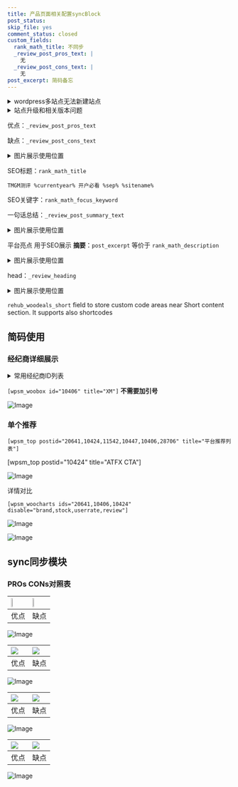 ```yaml
---
title: 产品页面相关配置syncBlock
post_status: 
skip_file: yes
comment_status: closed
custom_fields:
  rank_math_title: 不同步
  _review_post_pros_text: |
    无
  _review_post_cons_text: |
    无
post_excerpt: 简码备忘
---
```

<details><summary>wordpress多站点无法新建站点</summary>

<li>和报错需要清理cookies一样的原因</li>
<li>wp-config.php里面<code>define( 'SUBDOMAIN_INSTALL', false );//子域名安装</code></li>
<li>新建子站点是用<code>define( 'SUBDOMAIN_INSTALL', true);//子域名安装</code> 完成以后，改成<code>false</code></li>
</details>

<details><summary>站点升级和相关版本问题</summary>

<p>wordpress：5.9.9
woocommerce：7.5.1
出现问题的地方：主题选项里面>><strong>Product layout >>compact style</strong></p>
<p>如何出现没有用过的字段 导致无法保存。先导出配置 然后进行修改，后面再次恢复即可。</p>
<p>出现部分字段无法显示时，需要返回默认布局后，对产品进行保存就好了。</p>
<p></p>
</details>

优点：`_review_post_pros_text`

缺点：`_review_post_cons_text`

<details><summary>图片展示使用位置</summary>

<img src="https://prod-files-secure.s3.us-west-2.amazonaws.com/39ed1227-6d7d-4570-be36-9ccd4a2c4241/f51d3d83-55d4-4bdf-9604-f37ec77ab556/Untitled.png?X-Amz-Algorithm=AWS4-HMAC-SHA256&X-Amz-Content-Sha256=UNSIGNED-PAYLOAD&X-Amz-Credential=ASIAZI2LB4662BLQXACG%2F20251027%2Fus-west-2%2Fs3%2Faws4_request&X-Amz-Date=20251027T105516Z&X-Amz-Expires=3600&X-Amz-Security-Token=IQoJb3JpZ2luX2VjEOv%2F%2F%2F%2F%2F%2F%2F%2F%2F%2FwEaCXVzLXdlc3QtMiJGMEQCIAsU9xhL5ms956IkFGmPY75TnkPN1WHYk4M40tRWkKJMAiBEbdYh%2BwLwLxN5jix%2BDLOcd1SizZjqmj8kCBsABBdfVyqIBAik%2F%2F%2F%2F%2F%2F%2F%2F%2F%2F8BEAAaDDYzNzQyMzE4MzgwNSIMYaB6X3vGSWCOFTc7KtwDraaO3QBV1FIu42QN4rkug2XxKtcBVCRfkU8TICLpBGrL4ujzgt3fV%2FhGCzsAt633kzGseeVRBMZ5l98RhcXm0A6VJM7ymnhYzeWgksIpuHzBq5667Xgx2Mfc%2B1bQSgAvxzjodWX4JXdDgKmuBctN%2B%2Fm%2F%2FG4AKA6a99GYcBPYskOYz4%2Bg67w3iF7ThwrTKZ7MIaV%2ByepYqNXCQO6n32Pcho1yYx7FPTdZ6%2B0BdI1162L%2Fu7XVq7G9BzvgVAd9RkXJOztvsLsOOY1MRJiW%2BJz8Efxj%2FZmNjKBmSlNRV0GJawkNVj1KG3liGwC3UdVldpo7kaaYpJFlgGRlhTfGA1bXJdTht0qlzDw9uK1BFs6dsyOOL8WKawl4e70BoYRbAzc91HLLzpW4DbZ4xwDhJOCWP1xmfki7%2B79qIb3bIiYvYQaLrHFe9tN7nU21hs7ApDMPnA3DItOaZ2hlLsxOImubIpvSJHSd1UoYhihXoJyjaoTC0OFyuJ%2BFcQdo47WV%2BYLsPxS1Kwarm2jCRM8zEgrdGCQBumZEdfXDmSJSHQEFdVnP7krV3BB341tTPUYwztx7MAb65gTpIZQwCqDn8LGoKVitNAgJf2nLewxtiG%2BxxnuGEOXOvhjtBh4BxgQwv5P9xwY6pgFOCnPdnTm3RdF0bbXuE4Q4Yvpa6%2FxfiJT47hS0GH0L38scgvWWJyHeGK8O72V7e7cLtuOhxlPBoX6um16oH5v9HLkJQHm4S4%2BwDEo%2B2DvoozRUMiINbKdDq9SDv4ocfngtl5gHZ5PGzARvxpduODmm5wVDOyn17pD5jobno2zyBfsf7Gb1lopOdrY4M042TBe33%2BZ8fPTl2kvLJ0VtSdDAPql1lcKC&X-Amz-Signature=021298615add797c2f5d8e528dc4ef7524a592bb8eee4acd2098df589b90b744&X-Amz-SignedHeaders=host&x-amz-checksum-mode=ENABLED&x-id=GetObject" alt="Image">
</details>

SEO标题：`rank_math_title`

`TMGM测评 %currentyear% 开户必看 %sep% %sitename%`

SEO关键字：`rank_math_focus_keyword`

一句话总结：`_review_post_summary_text`

<details><summary>图片展示使用位置</summary>

<img src="https://prod-files-secure.s3.us-west-2.amazonaws.com/39ed1227-6d7d-4570-be36-9ccd4a2c4241/4b96a922-296c-4f4e-8630-d1c870cbce01/Untitled.png?X-Amz-Algorithm=AWS4-HMAC-SHA256&X-Amz-Content-Sha256=UNSIGNED-PAYLOAD&X-Amz-Credential=ASIAZI2LB466TRCVZ4TP%2F20251027%2Fus-west-2%2Fs3%2Faws4_request&X-Amz-Date=20251027T105517Z&X-Amz-Expires=3600&X-Amz-Security-Token=IQoJb3JpZ2luX2VjEOv%2F%2F%2F%2F%2F%2F%2F%2F%2F%2FwEaCXVzLXdlc3QtMiJHMEUCIC1C0vw1l5sbQVh8Zk3bS1ByKY8u%2BG7WfHwc%2FQjocAXGAiEAilGgvnJ3qfnIBFiS1k9a1Ezu9W7NfTaeiQpZUvzlwmgqiAQIpP%2F%2F%2F%2F%2F%2F%2F%2F%2F%2FARAAGgw2Mzc0MjMxODM4MDUiDD5oCM8XRBIvBm0mcyrcA%2BaTpimFYF8XcS7u%2FIBMa5KsdB2pnXaGVMvrFsoCXurohc1a35sCoeMd%2FI0rPo4ag%2FuaeyqGVlDTRnmkf2RmHwsWzJeoA0ZGS6kJ%2BVMNEYrhe9eJ3m4Q4FTPYSg1jOEQVMrN6NyFLc%2FFw9Ia2AMjUEeaRegUMd2Eu3VXF6chx8ZyssWroZL%2BrweD%2Bpt6YdtG7ZFELFEv%2B%2F5iA4Xgh5K5nw2%2B7qJ0xsDBNV7x3MyJNUpYa2iA87Ov2eVyV9zPiO2Nawm97r35l1MrEa9l12E5Jzpq9gyr7J049V501lqsHI%2F%2BPcAmlctF7O0REIhTn1gJQFKJCfrbjKAFEEgQuK5Uuxk03UCX%2BneWJdzBy2eL1xNZqtipvtEWR%2BZ9pfxwsiUuHim1mmMmzMHgif6kv8SYp8PzQqt5PVTyVcMbpOikIuqC2ujJWwOmFsfCqkWfCip89dtcgKgXk8WGPOZ9m24abighv%2F6J%2BlXBkQVP0g11TQE90y4CUXXnEnNOE7gtLhi9PJclEKuAj9oMoDhnGPYF1f04LUBlsCMTlahKMS9luigZ1n2cArcX8Mt%2Fje5DnUqTsCEt1L%2BGa8jBuo4%2FI5XtFBAi49fjRX%2BBCLXsGQq4648ULgjMNPCeCVzofkz2MNST%2FccGOqUByVXtyeFaIcqlNRf7Ey95394MqVAmMouvf24Vw8TXK9WTly%2F%2Byka3HGvnf1805GroFQ%2BAZtsDPzxDYN0tw1jkvA2ZdGEpTu3bigkIzYza5bA1MCoiE9RyuGPRoAQ%2BAI%2FVUL0kFERqHCCwls91wlqhEd9%2BVvuh%2B2SyuVdum5Ilf4tx9idDiDxE0XPqJ5rFHds3tWu6wi86tBwLOrVMGv9WCq0lk6bo&X-Amz-Signature=847cb3f08dc9e7f9be9db554fca284a7b9926c0bded1cd57ce9a99f8a54f59cd&X-Amz-SignedHeaders=host&x-amz-checksum-mode=ENABLED&x-id=GetObject" alt="Image">
</details>

平台亮点 用于SEO展示 **摘要**：`post_excerpt`  等价于 `rank_math_description`

<details><summary>图片展示使用位置</summary>

<img src="https://prod-files-secure.s3.us-west-2.amazonaws.com/39ed1227-6d7d-4570-be36-9ccd4a2c4241/1ee11f63-b60a-4dfe-a7a7-d58ff23b5d88/Untitled.png?X-Amz-Algorithm=AWS4-HMAC-SHA256&X-Amz-Content-Sha256=UNSIGNED-PAYLOAD&X-Amz-Credential=ASIAZI2LB466TXNKD3BD%2F20251027%2Fus-west-2%2Fs3%2Faws4_request&X-Amz-Date=20251027T105517Z&X-Amz-Expires=3600&X-Amz-Security-Token=IQoJb3JpZ2luX2VjEOv%2F%2F%2F%2F%2F%2F%2F%2F%2F%2FwEaCXVzLXdlc3QtMiJHMEUCIEHjzWQlgph5Oa2btk%2BdpJ1jYMBjMkSkLzOJIFJXCVSsAiEA%2BS2w4ZD5%2FAUE4X%2BgOBfkJJc2KdwYNDT%2BIqdeln5i6RcqiAQIpP%2F%2F%2F%2F%2F%2F%2F%2F%2F%2FARAAGgw2Mzc0MjMxODM4MDUiDNgkaCGgSMuQu%2BgEryrcA05BCM17VuKXA%2BUuE4PY%2FXeFiYAPwYLbs263Paxc5yeUmj%2FZEqq3MfidEDyhOLdi%2F%2F09CU81nNDtm4HVBI6TtaE6pPFLIOl64lMZOsoLxp4qfBECt%2FBt7xQha%2FsEd291IZb5F9%2B26IhyoW9Bm0lALFKWuAhb4tROuk1xBgKcjE8mprvFRsLGS1pW3ISAvH2TnUFsxybMyVm%2BxXyXWvsAnf8RW4t1oYWgHE4sTOvx45X1bErtfVNPSONVBJwSTtTwEz312TCnmhvEKp3YImPS4ET2RX933UQEteSU9Uq1bpdxBz1Ql5XIvjBcxjp%2BmPjq0xezsS2L7MHjc%2BuPmYzYhYGUsl%2F4tDwaLNKVfo0HHnIyK21nZ0HWonHnAzDlxYnzz%2FPXpNAthP1V5rYvD%2BRs1OKUvRxdYcR%2BTSHwPL6mtXjXflac3tnWNQUuoyINU3bUmdDz9rJGIgKwuvfG9EWEpQSYNIV1%2FfvuWjAQZrXGPCYy0x8TnCphJAqSYklS7CZ0dVUjfpcIULgfC2rp6KPFGh1aFjs82vDnBOEkQQ7SL81o8eeqixtkWk1LHT4MJyFXGWfofBxu%2FYUs2gkhFXUhzeQtefdAwbCHrtFhjw5R6FSxCa3mX%2BppTNJTvn7UMKmT%2FccGOqUB%2BD%2FRZoMmHKes0EPMCxHRL4FVH1KCwNLVaGvqfXRfcm2MmSlfKAYkoGmgSXZAZD2zsQ33zqoGWO2TM%2FJ6SLttUmNeZY%2B4hd9fHEN7nlCWkIMGchFu7lGCEObG5m4jKY4frZooPRrsdoYKHvIsgPc8aHkCXV8l%2F%2FIDuZTFx0Z%2FlskE5YRLbg4K9C0vV5jtvBmNq4LbIEmOBIcbsVwSz6AIBPkR5KZE&X-Amz-Signature=8e720d77ec460ee607d808c066e07baafd4d416b25977ea7c8a147e79537c21d&X-Amz-SignedHeaders=host&x-amz-checksum-mode=ENABLED&x-id=GetObject" alt="Image">
<img src="https://prod-files-secure.s3.us-west-2.amazonaws.com/39ed1227-6d7d-4570-be36-9ccd4a2c4241/ad4118b5-78d8-4fbe-801e-3b29b5d99c01/Untitled.png?X-Amz-Algorithm=AWS4-HMAC-SHA256&X-Amz-Content-Sha256=UNSIGNED-PAYLOAD&X-Amz-Credential=ASIAZI2LB466TXNKD3BD%2F20251027%2Fus-west-2%2Fs3%2Faws4_request&X-Amz-Date=20251027T105517Z&X-Amz-Expires=3600&X-Amz-Security-Token=IQoJb3JpZ2luX2VjEOv%2F%2F%2F%2F%2F%2F%2F%2F%2F%2FwEaCXVzLXdlc3QtMiJHMEUCIEHjzWQlgph5Oa2btk%2BdpJ1jYMBjMkSkLzOJIFJXCVSsAiEA%2BS2w4ZD5%2FAUE4X%2BgOBfkJJc2KdwYNDT%2BIqdeln5i6RcqiAQIpP%2F%2F%2F%2F%2F%2F%2F%2F%2F%2FARAAGgw2Mzc0MjMxODM4MDUiDNgkaCGgSMuQu%2BgEryrcA05BCM17VuKXA%2BUuE4PY%2FXeFiYAPwYLbs263Paxc5yeUmj%2FZEqq3MfidEDyhOLdi%2F%2F09CU81nNDtm4HVBI6TtaE6pPFLIOl64lMZOsoLxp4qfBECt%2FBt7xQha%2FsEd291IZb5F9%2B26IhyoW9Bm0lALFKWuAhb4tROuk1xBgKcjE8mprvFRsLGS1pW3ISAvH2TnUFsxybMyVm%2BxXyXWvsAnf8RW4t1oYWgHE4sTOvx45X1bErtfVNPSONVBJwSTtTwEz312TCnmhvEKp3YImPS4ET2RX933UQEteSU9Uq1bpdxBz1Ql5XIvjBcxjp%2BmPjq0xezsS2L7MHjc%2BuPmYzYhYGUsl%2F4tDwaLNKVfo0HHnIyK21nZ0HWonHnAzDlxYnzz%2FPXpNAthP1V5rYvD%2BRs1OKUvRxdYcR%2BTSHwPL6mtXjXflac3tnWNQUuoyINU3bUmdDz9rJGIgKwuvfG9EWEpQSYNIV1%2FfvuWjAQZrXGPCYy0x8TnCphJAqSYklS7CZ0dVUjfpcIULgfC2rp6KPFGh1aFjs82vDnBOEkQQ7SL81o8eeqixtkWk1LHT4MJyFXGWfofBxu%2FYUs2gkhFXUhzeQtefdAwbCHrtFhjw5R6FSxCa3mX%2BppTNJTvn7UMKmT%2FccGOqUB%2BD%2FRZoMmHKes0EPMCxHRL4FVH1KCwNLVaGvqfXRfcm2MmSlfKAYkoGmgSXZAZD2zsQ33zqoGWO2TM%2FJ6SLttUmNeZY%2B4hd9fHEN7nlCWkIMGchFu7lGCEObG5m4jKY4frZooPRrsdoYKHvIsgPc8aHkCXV8l%2F%2FIDuZTFx0Z%2FlskE5YRLbg4K9C0vV5jtvBmNq4LbIEmOBIcbsVwSz6AIBPkR5KZE&X-Amz-Signature=6a294f57d6b5258c2fc8ca612cc0c6bd27478605e12b92ca36543794c171dabb&X-Amz-SignedHeaders=host&x-amz-checksum-mode=ENABLED&x-id=GetObject" alt="Image">
<img src="https://prod-files-secure.s3.us-west-2.amazonaws.com/39ed1227-6d7d-4570-be36-9ccd4a2c4241/a38cf7c9-a79c-4b64-9e94-13589fe0758b/Untitled.png?X-Amz-Algorithm=AWS4-HMAC-SHA256&X-Amz-Content-Sha256=UNSIGNED-PAYLOAD&X-Amz-Credential=ASIAZI2LB466TXNKD3BD%2F20251027%2Fus-west-2%2Fs3%2Faws4_request&X-Amz-Date=20251027T105517Z&X-Amz-Expires=3600&X-Amz-Security-Token=IQoJb3JpZ2luX2VjEOv%2F%2F%2F%2F%2F%2F%2F%2F%2F%2FwEaCXVzLXdlc3QtMiJHMEUCIEHjzWQlgph5Oa2btk%2BdpJ1jYMBjMkSkLzOJIFJXCVSsAiEA%2BS2w4ZD5%2FAUE4X%2BgOBfkJJc2KdwYNDT%2BIqdeln5i6RcqiAQIpP%2F%2F%2F%2F%2F%2F%2F%2F%2F%2FARAAGgw2Mzc0MjMxODM4MDUiDNgkaCGgSMuQu%2BgEryrcA05BCM17VuKXA%2BUuE4PY%2FXeFiYAPwYLbs263Paxc5yeUmj%2FZEqq3MfidEDyhOLdi%2F%2F09CU81nNDtm4HVBI6TtaE6pPFLIOl64lMZOsoLxp4qfBECt%2FBt7xQha%2FsEd291IZb5F9%2B26IhyoW9Bm0lALFKWuAhb4tROuk1xBgKcjE8mprvFRsLGS1pW3ISAvH2TnUFsxybMyVm%2BxXyXWvsAnf8RW4t1oYWgHE4sTOvx45X1bErtfVNPSONVBJwSTtTwEz312TCnmhvEKp3YImPS4ET2RX933UQEteSU9Uq1bpdxBz1Ql5XIvjBcxjp%2BmPjq0xezsS2L7MHjc%2BuPmYzYhYGUsl%2F4tDwaLNKVfo0HHnIyK21nZ0HWonHnAzDlxYnzz%2FPXpNAthP1V5rYvD%2BRs1OKUvRxdYcR%2BTSHwPL6mtXjXflac3tnWNQUuoyINU3bUmdDz9rJGIgKwuvfG9EWEpQSYNIV1%2FfvuWjAQZrXGPCYy0x8TnCphJAqSYklS7CZ0dVUjfpcIULgfC2rp6KPFGh1aFjs82vDnBOEkQQ7SL81o8eeqixtkWk1LHT4MJyFXGWfofBxu%2FYUs2gkhFXUhzeQtefdAwbCHrtFhjw5R6FSxCa3mX%2BppTNJTvn7UMKmT%2FccGOqUB%2BD%2FRZoMmHKes0EPMCxHRL4FVH1KCwNLVaGvqfXRfcm2MmSlfKAYkoGmgSXZAZD2zsQ33zqoGWO2TM%2FJ6SLttUmNeZY%2B4hd9fHEN7nlCWkIMGchFu7lGCEObG5m4jKY4frZooPRrsdoYKHvIsgPc8aHkCXV8l%2F%2FIDuZTFx0Z%2FlskE5YRLbg4K9C0vV5jtvBmNq4LbIEmOBIcbsVwSz6AIBPkR5KZE&X-Amz-Signature=172895bf7a934495dc6dbc789a681e0ec13b498ed10befef26932db2bc925614&X-Amz-SignedHeaders=host&x-amz-checksum-mode=ENABLED&x-id=GetObject" alt="Image">
<img src="https://prod-files-secure.s3.us-west-2.amazonaws.com/39ed1227-6d7d-4570-be36-9ccd4a2c4241/7da6fc1e-d2ac-42ae-8c75-cb5749aa18f6/Untitled.png?X-Amz-Algorithm=AWS4-HMAC-SHA256&X-Amz-Content-Sha256=UNSIGNED-PAYLOAD&X-Amz-Credential=ASIAZI2LB466TXNKD3BD%2F20251027%2Fus-west-2%2Fs3%2Faws4_request&X-Amz-Date=20251027T105517Z&X-Amz-Expires=3600&X-Amz-Security-Token=IQoJb3JpZ2luX2VjEOv%2F%2F%2F%2F%2F%2F%2F%2F%2F%2FwEaCXVzLXdlc3QtMiJHMEUCIEHjzWQlgph5Oa2btk%2BdpJ1jYMBjMkSkLzOJIFJXCVSsAiEA%2BS2w4ZD5%2FAUE4X%2BgOBfkJJc2KdwYNDT%2BIqdeln5i6RcqiAQIpP%2F%2F%2F%2F%2F%2F%2F%2F%2F%2FARAAGgw2Mzc0MjMxODM4MDUiDNgkaCGgSMuQu%2BgEryrcA05BCM17VuKXA%2BUuE4PY%2FXeFiYAPwYLbs263Paxc5yeUmj%2FZEqq3MfidEDyhOLdi%2F%2F09CU81nNDtm4HVBI6TtaE6pPFLIOl64lMZOsoLxp4qfBECt%2FBt7xQha%2FsEd291IZb5F9%2B26IhyoW9Bm0lALFKWuAhb4tROuk1xBgKcjE8mprvFRsLGS1pW3ISAvH2TnUFsxybMyVm%2BxXyXWvsAnf8RW4t1oYWgHE4sTOvx45X1bErtfVNPSONVBJwSTtTwEz312TCnmhvEKp3YImPS4ET2RX933UQEteSU9Uq1bpdxBz1Ql5XIvjBcxjp%2BmPjq0xezsS2L7MHjc%2BuPmYzYhYGUsl%2F4tDwaLNKVfo0HHnIyK21nZ0HWonHnAzDlxYnzz%2FPXpNAthP1V5rYvD%2BRs1OKUvRxdYcR%2BTSHwPL6mtXjXflac3tnWNQUuoyINU3bUmdDz9rJGIgKwuvfG9EWEpQSYNIV1%2FfvuWjAQZrXGPCYy0x8TnCphJAqSYklS7CZ0dVUjfpcIULgfC2rp6KPFGh1aFjs82vDnBOEkQQ7SL81o8eeqixtkWk1LHT4MJyFXGWfofBxu%2FYUs2gkhFXUhzeQtefdAwbCHrtFhjw5R6FSxCa3mX%2BppTNJTvn7UMKmT%2FccGOqUB%2BD%2FRZoMmHKes0EPMCxHRL4FVH1KCwNLVaGvqfXRfcm2MmSlfKAYkoGmgSXZAZD2zsQ33zqoGWO2TM%2FJ6SLttUmNeZY%2B4hd9fHEN7nlCWkIMGchFu7lGCEObG5m4jKY4frZooPRrsdoYKHvIsgPc8aHkCXV8l%2F%2FIDuZTFx0Z%2FlskE5YRLbg4K9C0vV5jtvBmNq4LbIEmOBIcbsVwSz6AIBPkR5KZE&X-Amz-Signature=1e67bcafb83696921d36ffae031506b892270b3166f33b612dff364883107ef2&X-Amz-SignedHeaders=host&x-amz-checksum-mode=ENABLED&x-id=GetObject" alt="Image">
<img src="https://prod-files-secure.s3.us-west-2.amazonaws.com/39ed1227-6d7d-4570-be36-9ccd4a2c4241/7e97f40a-eaee-47f5-b2f9-475f96808fa7/Untitled.png?X-Amz-Algorithm=AWS4-HMAC-SHA256&X-Amz-Content-Sha256=UNSIGNED-PAYLOAD&X-Amz-Credential=ASIAZI2LB466TXNKD3BD%2F20251027%2Fus-west-2%2Fs3%2Faws4_request&X-Amz-Date=20251027T105517Z&X-Amz-Expires=3600&X-Amz-Security-Token=IQoJb3JpZ2luX2VjEOv%2F%2F%2F%2F%2F%2F%2F%2F%2F%2FwEaCXVzLXdlc3QtMiJHMEUCIEHjzWQlgph5Oa2btk%2BdpJ1jYMBjMkSkLzOJIFJXCVSsAiEA%2BS2w4ZD5%2FAUE4X%2BgOBfkJJc2KdwYNDT%2BIqdeln5i6RcqiAQIpP%2F%2F%2F%2F%2F%2F%2F%2F%2F%2FARAAGgw2Mzc0MjMxODM4MDUiDNgkaCGgSMuQu%2BgEryrcA05BCM17VuKXA%2BUuE4PY%2FXeFiYAPwYLbs263Paxc5yeUmj%2FZEqq3MfidEDyhOLdi%2F%2F09CU81nNDtm4HVBI6TtaE6pPFLIOl64lMZOsoLxp4qfBECt%2FBt7xQha%2FsEd291IZb5F9%2B26IhyoW9Bm0lALFKWuAhb4tROuk1xBgKcjE8mprvFRsLGS1pW3ISAvH2TnUFsxybMyVm%2BxXyXWvsAnf8RW4t1oYWgHE4sTOvx45X1bErtfVNPSONVBJwSTtTwEz312TCnmhvEKp3YImPS4ET2RX933UQEteSU9Uq1bpdxBz1Ql5XIvjBcxjp%2BmPjq0xezsS2L7MHjc%2BuPmYzYhYGUsl%2F4tDwaLNKVfo0HHnIyK21nZ0HWonHnAzDlxYnzz%2FPXpNAthP1V5rYvD%2BRs1OKUvRxdYcR%2BTSHwPL6mtXjXflac3tnWNQUuoyINU3bUmdDz9rJGIgKwuvfG9EWEpQSYNIV1%2FfvuWjAQZrXGPCYy0x8TnCphJAqSYklS7CZ0dVUjfpcIULgfC2rp6KPFGh1aFjs82vDnBOEkQQ7SL81o8eeqixtkWk1LHT4MJyFXGWfofBxu%2FYUs2gkhFXUhzeQtefdAwbCHrtFhjw5R6FSxCa3mX%2BppTNJTvn7UMKmT%2FccGOqUB%2BD%2FRZoMmHKes0EPMCxHRL4FVH1KCwNLVaGvqfXRfcm2MmSlfKAYkoGmgSXZAZD2zsQ33zqoGWO2TM%2FJ6SLttUmNeZY%2B4hd9fHEN7nlCWkIMGchFu7lGCEObG5m4jKY4frZooPRrsdoYKHvIsgPc8aHkCXV8l%2F%2FIDuZTFx0Z%2FlskE5YRLbg4K9C0vV5jtvBmNq4LbIEmOBIcbsVwSz6AIBPkR5KZE&X-Amz-Signature=e590afd356077dd828991bffc0f6840866d1ae90a523cf81333ab091b1700fee&X-Amz-SignedHeaders=host&x-amz-checksum-mode=ENABLED&x-id=GetObject" alt="Image">
</details>

head：`_review_heading`

<details><summary>图片展示使用位置</summary>

<img src="https://prod-files-secure.s3.us-west-2.amazonaws.com/39ed1227-6d7d-4570-be36-9ccd4a2c4241/3a4650ad-9887-415c-889a-edd51fa54f27/Untitled.png?X-Amz-Algorithm=AWS4-HMAC-SHA256&X-Amz-Content-Sha256=UNSIGNED-PAYLOAD&X-Amz-Credential=ASIAZI2LB466RKLTD5QA%2F20251027%2Fus-west-2%2Fs3%2Faws4_request&X-Amz-Date=20251027T105517Z&X-Amz-Expires=3600&X-Amz-Security-Token=IQoJb3JpZ2luX2VjEOv%2F%2F%2F%2F%2F%2F%2F%2F%2F%2FwEaCXVzLXdlc3QtMiJHMEUCIQDeb3fSe%2BgH6CkkyZca7p19zJ8J1eD70oBSo9fRdRbmhgIgE6ixXcCouWtri%2F2HCX0CC%2Fvn%2B41Qrp29gH8b%2BSQKdFcqiAQIpP%2F%2F%2F%2F%2F%2F%2F%2F%2F%2FARAAGgw2Mzc0MjMxODM4MDUiDGMwdmXR1LtE21wt%2FircA%2FAKN6%2BN6866bpaga4O%2FGVj881G1Yv3D7O64%2BvuVnEsGDZnmgcWReloDLl%2FhEjpBkWhfR7MjmrPi1x1du0fM4nw7kEtVjjYZiIeaOUsJgjefhhZnnKSoMNnXkChzOehI%2F%2BkwB0WLBXm92%2FQAA%2F%2BunNwfbJOc0hdHExN8btQ%2FyQ1nKHMU38OBwxJSpaIGqMcvuF4QflSNQfJ8FA91MwSrb%2BPDp3t0AsXRZRVjP4Z3MqM0LJwpZZ0uTQn%2F0oyKu6XHgokex6EDZxRF%2Bj3e1Fax0fHmGXDYqRNtX35KBIZ%2FgNsYqw4ABfrahtKRZXygVxiMHtV3oGhw1hFAOOzJxOafPN618a%2FNBu4VHxrwV4Jmq07RNaOvLu6nn4fhw0tIbCejm2ApBFYDlsi72kOYGFXxjosVmuHeJfSloZkXEwyD4NYeqwbfAYI%2FU%2B%2FvgE6BCkaPkI3IApNwqWluEZoJ78dZRvSOzbk3ILk7yM5v1xUDBWKFmP91vr1t%2FozZ0N%2FbKy03VHxgcM%2FjKvUanbnqYKQ2rte%2Fg%2BzdWUppeXnvfvUWlS5NR7ygkHh9t5I0UniT%2FZfSQ384dqu%2BKXuS932n1kc89xvVM8MqfFDgPvNxeHzdxNMRj0bRPbGP2r5w6Gs%2FMOOS%2FccGOqUBtvulaLwPgxDXmbNIoNyZwaoGwY4mmiikH5hascDpA7kCm51cQxPZuuwrx5YFlZGDuVk%2BUkjdF95C%2FxIZrnYxB25oaUBSPmUNqfKO95nPFHIJqj8d3zI675H5BNGoTpjQml%2FnN6sNd77gFSMdrlVfhwiTxCdoFoZZAyl2msdaT77aLSbpJns74SbqQE7jfxkRp0%2B06QirUo0b6t9QIF0H%2FryEgW0J&X-Amz-Signature=10757151abd136c4265a7e158d48a82272f5846966393d5eac5a94e10a5706f3&X-Amz-SignedHeaders=host&x-amz-checksum-mode=ENABLED&x-id=GetObject" alt="Image">
</details>

`rehub_woodeals_short`	field to store custom code areas near Short content section. It supports also shortcodes



## 简码使用

### 经纪商详细展示

<details><summary>常用经纪商ID列表</summary>

<pre><code class="php">嘉盛 ===> 20641  [wpsm_woobox id="20641" title="嘉盛"]
易信easymarkets ===> 11542  [wpsm_woobox id="11542" title="易信easymarkets"]
ATFX外汇 ===> 10424  [wpsm_woobox id="10424" title="ATFX"]
XM ===> 10406  [wpsm_woobox id="10406" title="XM"]
TMGM ===> 29622  [wpsm_woobox id="29622" title="TMGM"]
HYCM ===> 10447  [wpsm_woobox id="10447" title="HYCM"]
fpmarkets澳福外汇 ===> 20639  [wpsm_woobox id="20639" title="fpmarkets澳福外汇"]</code></pre>
</details>

`[wpsm_woobox id="10406" title="XM"]` **不需要加引号**

![Image](https://prod-files-secure.s3.us-west-2.amazonaws.com/39ed1227-6d7d-4570-be36-9ccd4a2c4241/4f898f9d-0fa7-4e43-acd3-ac6bc7be575a/Untitled.png?X-Amz-Algorithm=AWS4-HMAC-SHA256&X-Amz-Content-Sha256=UNSIGNED-PAYLOAD&X-Amz-Credential=ASIAZI2LB466WQRKUVYG%2F20251027%2Fus-west-2%2Fs3%2Faws4_request&X-Amz-Date=20251027T105514Z&X-Amz-Expires=3600&X-Amz-Security-Token=IQoJb3JpZ2luX2VjEOv%2F%2F%2F%2F%2F%2F%2F%2F%2F%2FwEaCXVzLXdlc3QtMiJHMEUCIQD9grAxc3WHX1l0%2FxMC0SGa%2FtwrOd%2FOYKiFRsvqm93%2B3AIgRUs2UR5zym1JHXjaWrS0N543bAcl6jndlR5E1zMTqZkqiAQIpP%2F%2F%2F%2F%2F%2F%2F%2F%2F%2FARAAGgw2Mzc0MjMxODM4MDUiDIEu4yQygLfazUj%2BlyrcA5i6KnlxBsLJs1UHxSs24psWPVbWBDGyDFjZSNNsDQRz5H9Uh19LOc2%2BESWp%2FB%2BXm7fbHFzW6Td0YC7ooT4FMdWeXUX7cgKWFuX8oA%2BUEPs9zYyL5Bcpse%2BoTx0PpBAOG9ArL12ncLrAeZi3JsG2L3tqWf4By6x%2FM08QWW1dLn0R83HzEg%2BT47cIbv2mPG%2BKy0gelIjT38WWKytB8bsXonl2metC%2Bfv5KGOUt7ZX29AZzQhsYKiTKMrcqFRxSQUZLao9SpEXTg07NGfATEOG18BlnIOK4iDx5ZrG5%2BmX%2BGL62kqaHa65YDfHiolp592ipFhjbSIG%2BLXl0xXfZLUtTM0TTRc%2Fj3ljBXRswJC3p2Atu%2FIFPxyVBwgcB59DdBWnEoyxLN2udQ2ORlVpebVzIdFZchxOQp7AqtDSz4vnLGrcrLBZueomKQKhNRC7BbG3fb0fCEgIdLvO9HW4ZVYQpMIN6LCz9hvpVw00KhWfdeAq8suRXH5u9aT1zYZRnISs6ie5OBZSJ29MKcxT1zrp0ARO8V3P9X3tenmy6jr1IOGX0V08twL7hoEwmjxnKatWj1I1V5uZma%2FaAdQaA0mgUjkCaI0pqXXLVRpRK7Lz0E52ZzwS1SLf21HeUWZBMPuT%2FccGOqUBK1FRqvy2GagYAenFfniNOzJy8UCT1zJz8XtWhfUKU5atDiQ%2Bf0S0C8E0xljg6RXUSCLyPWFvwD%2BCUC5rhn%2B5W2tDkVF4HugREFXEbElk7kRnxXDsnnPsI9lqIuFdKlA2ZaHFhL1%2B33jwECgDpBBnz3Ml3QaYwOMRmPz%2B5mFqMMVLuAfH1BvzvLzTjBwT8RMHFqg7xO5zOOSfzP7cAJ0BaE%2BSZL%2FU&X-Amz-Signature=f74b97d25b55ccb7201391d477d7dba03426e840f7e2eb2314fb6bb7171caeb2&X-Amz-SignedHeaders=host&x-amz-checksum-mode=ENABLED&x-id=GetObject)

### 单个推荐
`[wpsm_top postid="20641,10424,11542,10447,10406,28706" title="平台推荐列表"]`

[wpsm_top postid="10424" title="ATFX CTA"]

![Image](https://prod-files-secure.s3.us-west-2.amazonaws.com/39ed1227-6d7d-4570-be36-9ccd4a2c4241/5ac620dc-51a8-48b6-b55d-91f47299193c/Untitled.png?X-Amz-Algorithm=AWS4-HMAC-SHA256&X-Amz-Content-Sha256=UNSIGNED-PAYLOAD&X-Amz-Credential=ASIAZI2LB466WQRKUVYG%2F20251027%2Fus-west-2%2Fs3%2Faws4_request&X-Amz-Date=20251027T105514Z&X-Amz-Expires=3600&X-Amz-Security-Token=IQoJb3JpZ2luX2VjEOv%2F%2F%2F%2F%2F%2F%2F%2F%2F%2FwEaCXVzLXdlc3QtMiJHMEUCIQD9grAxc3WHX1l0%2FxMC0SGa%2FtwrOd%2FOYKiFRsvqm93%2B3AIgRUs2UR5zym1JHXjaWrS0N543bAcl6jndlR5E1zMTqZkqiAQIpP%2F%2F%2F%2F%2F%2F%2F%2F%2F%2FARAAGgw2Mzc0MjMxODM4MDUiDIEu4yQygLfazUj%2BlyrcA5i6KnlxBsLJs1UHxSs24psWPVbWBDGyDFjZSNNsDQRz5H9Uh19LOc2%2BESWp%2FB%2BXm7fbHFzW6Td0YC7ooT4FMdWeXUX7cgKWFuX8oA%2BUEPs9zYyL5Bcpse%2BoTx0PpBAOG9ArL12ncLrAeZi3JsG2L3tqWf4By6x%2FM08QWW1dLn0R83HzEg%2BT47cIbv2mPG%2BKy0gelIjT38WWKytB8bsXonl2metC%2Bfv5KGOUt7ZX29AZzQhsYKiTKMrcqFRxSQUZLao9SpEXTg07NGfATEOG18BlnIOK4iDx5ZrG5%2BmX%2BGL62kqaHa65YDfHiolp592ipFhjbSIG%2BLXl0xXfZLUtTM0TTRc%2Fj3ljBXRswJC3p2Atu%2FIFPxyVBwgcB59DdBWnEoyxLN2udQ2ORlVpebVzIdFZchxOQp7AqtDSz4vnLGrcrLBZueomKQKhNRC7BbG3fb0fCEgIdLvO9HW4ZVYQpMIN6LCz9hvpVw00KhWfdeAq8suRXH5u9aT1zYZRnISs6ie5OBZSJ29MKcxT1zrp0ARO8V3P9X3tenmy6jr1IOGX0V08twL7hoEwmjxnKatWj1I1V5uZma%2FaAdQaA0mgUjkCaI0pqXXLVRpRK7Lz0E52ZzwS1SLf21HeUWZBMPuT%2FccGOqUBK1FRqvy2GagYAenFfniNOzJy8UCT1zJz8XtWhfUKU5atDiQ%2Bf0S0C8E0xljg6RXUSCLyPWFvwD%2BCUC5rhn%2B5W2tDkVF4HugREFXEbElk7kRnxXDsnnPsI9lqIuFdKlA2ZaHFhL1%2B33jwECgDpBBnz3Ml3QaYwOMRmPz%2B5mFqMMVLuAfH1BvzvLzTjBwT8RMHFqg7xO5zOOSfzP7cAJ0BaE%2BSZL%2FU&X-Amz-Signature=9c83b93d79b644a50e5b3ed976abb91a8b07e18fa7d9a72d4c3f70e7602d1539&X-Amz-SignedHeaders=host&x-amz-checksum-mode=ENABLED&x-id=GetObject)

详情对比

`[wpsm_woocharts ids="20641,10406,10424" disable="brand,stock,userrate,review"]`

![Image](https://prod-files-secure.s3.us-west-2.amazonaws.com/39ed1227-6d7d-4570-be36-9ccd4a2c4241/bf3ba45f-b9f3-4295-8aef-b4a495fd25f4/Untitled.png?X-Amz-Algorithm=AWS4-HMAC-SHA256&X-Amz-Content-Sha256=UNSIGNED-PAYLOAD&X-Amz-Credential=ASIAZI2LB466WQRKUVYG%2F20251027%2Fus-west-2%2Fs3%2Faws4_request&X-Amz-Date=20251027T105514Z&X-Amz-Expires=3600&X-Amz-Security-Token=IQoJb3JpZ2luX2VjEOv%2F%2F%2F%2F%2F%2F%2F%2F%2F%2FwEaCXVzLXdlc3QtMiJHMEUCIQD9grAxc3WHX1l0%2FxMC0SGa%2FtwrOd%2FOYKiFRsvqm93%2B3AIgRUs2UR5zym1JHXjaWrS0N543bAcl6jndlR5E1zMTqZkqiAQIpP%2F%2F%2F%2F%2F%2F%2F%2F%2F%2FARAAGgw2Mzc0MjMxODM4MDUiDIEu4yQygLfazUj%2BlyrcA5i6KnlxBsLJs1UHxSs24psWPVbWBDGyDFjZSNNsDQRz5H9Uh19LOc2%2BESWp%2FB%2BXm7fbHFzW6Td0YC7ooT4FMdWeXUX7cgKWFuX8oA%2BUEPs9zYyL5Bcpse%2BoTx0PpBAOG9ArL12ncLrAeZi3JsG2L3tqWf4By6x%2FM08QWW1dLn0R83HzEg%2BT47cIbv2mPG%2BKy0gelIjT38WWKytB8bsXonl2metC%2Bfv5KGOUt7ZX29AZzQhsYKiTKMrcqFRxSQUZLao9SpEXTg07NGfATEOG18BlnIOK4iDx5ZrG5%2BmX%2BGL62kqaHa65YDfHiolp592ipFhjbSIG%2BLXl0xXfZLUtTM0TTRc%2Fj3ljBXRswJC3p2Atu%2FIFPxyVBwgcB59DdBWnEoyxLN2udQ2ORlVpebVzIdFZchxOQp7AqtDSz4vnLGrcrLBZueomKQKhNRC7BbG3fb0fCEgIdLvO9HW4ZVYQpMIN6LCz9hvpVw00KhWfdeAq8suRXH5u9aT1zYZRnISs6ie5OBZSJ29MKcxT1zrp0ARO8V3P9X3tenmy6jr1IOGX0V08twL7hoEwmjxnKatWj1I1V5uZma%2FaAdQaA0mgUjkCaI0pqXXLVRpRK7Lz0E52ZzwS1SLf21HeUWZBMPuT%2FccGOqUBK1FRqvy2GagYAenFfniNOzJy8UCT1zJz8XtWhfUKU5atDiQ%2Bf0S0C8E0xljg6RXUSCLyPWFvwD%2BCUC5rhn%2B5W2tDkVF4HugREFXEbElk7kRnxXDsnnPsI9lqIuFdKlA2ZaHFhL1%2B33jwECgDpBBnz3Ml3QaYwOMRmPz%2B5mFqMMVLuAfH1BvzvLzTjBwT8RMHFqg7xO5zOOSfzP7cAJ0BaE%2BSZL%2FU&X-Amz-Signature=2bdab3f50fb4fe34e2baa59ea2353882b1972ac63e71f3fd1287c6b83d8f767f&X-Amz-SignedHeaders=host&x-amz-checksum-mode=ENABLED&x-id=GetObject)

![Image](https://prod-files-secure.s3.us-west-2.amazonaws.com/39ed1227-6d7d-4570-be36-9ccd4a2c4241/30bc56ef-f383-4b48-9768-2ebc9e436ec0/Untitled.png?X-Amz-Algorithm=AWS4-HMAC-SHA256&X-Amz-Content-Sha256=UNSIGNED-PAYLOAD&X-Amz-Credential=ASIAZI2LB466WQRKUVYG%2F20251027%2Fus-west-2%2Fs3%2Faws4_request&X-Amz-Date=20251027T105514Z&X-Amz-Expires=3600&X-Amz-Security-Token=IQoJb3JpZ2luX2VjEOv%2F%2F%2F%2F%2F%2F%2F%2F%2F%2FwEaCXVzLXdlc3QtMiJHMEUCIQD9grAxc3WHX1l0%2FxMC0SGa%2FtwrOd%2FOYKiFRsvqm93%2B3AIgRUs2UR5zym1JHXjaWrS0N543bAcl6jndlR5E1zMTqZkqiAQIpP%2F%2F%2F%2F%2F%2F%2F%2F%2F%2FARAAGgw2Mzc0MjMxODM4MDUiDIEu4yQygLfazUj%2BlyrcA5i6KnlxBsLJs1UHxSs24psWPVbWBDGyDFjZSNNsDQRz5H9Uh19LOc2%2BESWp%2FB%2BXm7fbHFzW6Td0YC7ooT4FMdWeXUX7cgKWFuX8oA%2BUEPs9zYyL5Bcpse%2BoTx0PpBAOG9ArL12ncLrAeZi3JsG2L3tqWf4By6x%2FM08QWW1dLn0R83HzEg%2BT47cIbv2mPG%2BKy0gelIjT38WWKytB8bsXonl2metC%2Bfv5KGOUt7ZX29AZzQhsYKiTKMrcqFRxSQUZLao9SpEXTg07NGfATEOG18BlnIOK4iDx5ZrG5%2BmX%2BGL62kqaHa65YDfHiolp592ipFhjbSIG%2BLXl0xXfZLUtTM0TTRc%2Fj3ljBXRswJC3p2Atu%2FIFPxyVBwgcB59DdBWnEoyxLN2udQ2ORlVpebVzIdFZchxOQp7AqtDSz4vnLGrcrLBZueomKQKhNRC7BbG3fb0fCEgIdLvO9HW4ZVYQpMIN6LCz9hvpVw00KhWfdeAq8suRXH5u9aT1zYZRnISs6ie5OBZSJ29MKcxT1zrp0ARO8V3P9X3tenmy6jr1IOGX0V08twL7hoEwmjxnKatWj1I1V5uZma%2FaAdQaA0mgUjkCaI0pqXXLVRpRK7Lz0E52ZzwS1SLf21HeUWZBMPuT%2FccGOqUBK1FRqvy2GagYAenFfniNOzJy8UCT1zJz8XtWhfUKU5atDiQ%2Bf0S0C8E0xljg6RXUSCLyPWFvwD%2BCUC5rhn%2B5W2tDkVF4HugREFXEbElk7kRnxXDsnnPsI9lqIuFdKlA2ZaHFhL1%2B33jwECgDpBBnz3Ml3QaYwOMRmPz%2B5mFqMMVLuAfH1BvzvLzTjBwT8RMHFqg7xO5zOOSfzP7cAJ0BaE%2BSZL%2FU&X-Amz-Signature=3a4341479e92f949cfceb08c75497ee7a5890127cb035d7cceea64cc6f9c191e&X-Amz-SignedHeaders=host&x-amz-checksum-mode=ENABLED&x-id=GetObject)

## sync同步模块

### PROs CONs对照表

| <img src="https://cdn.ifttt.fun/gh/jarlin8/OSS@main/icons/customize/pros.svg" height="auto" width="37.3%"> | <img src="https://cdn.ifttt.fun/gh/jarlin8/OSS@main/icons/customize/cons.svg" height="auto" width="28.8%"> |
| :--- | :--- |
| 优点 | 缺点 |

![Image](https://prod-files-secure.s3.us-west-2.amazonaws.com/39ed1227-6d7d-4570-be36-9ccd4a2c4241/8742b755-dfb5-4004-9a5f-d6e561664bd8/Untitled.png?X-Amz-Algorithm=AWS4-HMAC-SHA256&X-Amz-Content-Sha256=UNSIGNED-PAYLOAD&X-Amz-Credential=ASIAZI2LB466WQRKUVYG%2F20251027%2Fus-west-2%2Fs3%2Faws4_request&X-Amz-Date=20251027T105514Z&X-Amz-Expires=3600&X-Amz-Security-Token=IQoJb3JpZ2luX2VjEOv%2F%2F%2F%2F%2F%2F%2F%2F%2F%2FwEaCXVzLXdlc3QtMiJHMEUCIQD9grAxc3WHX1l0%2FxMC0SGa%2FtwrOd%2FOYKiFRsvqm93%2B3AIgRUs2UR5zym1JHXjaWrS0N543bAcl6jndlR5E1zMTqZkqiAQIpP%2F%2F%2F%2F%2F%2F%2F%2F%2F%2FARAAGgw2Mzc0MjMxODM4MDUiDIEu4yQygLfazUj%2BlyrcA5i6KnlxBsLJs1UHxSs24psWPVbWBDGyDFjZSNNsDQRz5H9Uh19LOc2%2BESWp%2FB%2BXm7fbHFzW6Td0YC7ooT4FMdWeXUX7cgKWFuX8oA%2BUEPs9zYyL5Bcpse%2BoTx0PpBAOG9ArL12ncLrAeZi3JsG2L3tqWf4By6x%2FM08QWW1dLn0R83HzEg%2BT47cIbv2mPG%2BKy0gelIjT38WWKytB8bsXonl2metC%2Bfv5KGOUt7ZX29AZzQhsYKiTKMrcqFRxSQUZLao9SpEXTg07NGfATEOG18BlnIOK4iDx5ZrG5%2BmX%2BGL62kqaHa65YDfHiolp592ipFhjbSIG%2BLXl0xXfZLUtTM0TTRc%2Fj3ljBXRswJC3p2Atu%2FIFPxyVBwgcB59DdBWnEoyxLN2udQ2ORlVpebVzIdFZchxOQp7AqtDSz4vnLGrcrLBZueomKQKhNRC7BbG3fb0fCEgIdLvO9HW4ZVYQpMIN6LCz9hvpVw00KhWfdeAq8suRXH5u9aT1zYZRnISs6ie5OBZSJ29MKcxT1zrp0ARO8V3P9X3tenmy6jr1IOGX0V08twL7hoEwmjxnKatWj1I1V5uZma%2FaAdQaA0mgUjkCaI0pqXXLVRpRK7Lz0E52ZzwS1SLf21HeUWZBMPuT%2FccGOqUBK1FRqvy2GagYAenFfniNOzJy8UCT1zJz8XtWhfUKU5atDiQ%2Bf0S0C8E0xljg6RXUSCLyPWFvwD%2BCUC5rhn%2B5W2tDkVF4HugREFXEbElk7kRnxXDsnnPsI9lqIuFdKlA2ZaHFhL1%2B33jwECgDpBBnz3Ml3QaYwOMRmPz%2B5mFqMMVLuAfH1BvzvLzTjBwT8RMHFqg7xO5zOOSfzP7cAJ0BaE%2BSZL%2FU&X-Amz-Signature=f23a2012a5cb8209d1747b80aa95fa17bb4f6ddc4f7f5f898b466988fa7e6cca&X-Amz-SignedHeaders=host&x-amz-checksum-mode=ENABLED&x-id=GetObject)

| <img src="https://cdn.ifttt.fun/gh/jarlin8/OSS@main/icons/customize/pros1.svg" height="auto"> | <img src="https://cdn.ifttt.fun/gh/jarlin8/OSS@main/icons/customize/cons1.svg" height="auto"> |
| :--- | :--- |
| 优点 | 缺点 |

![Image](https://prod-files-secure.s3.us-west-2.amazonaws.com/39ed1227-6d7d-4570-be36-9ccd4a2c4241/806358f8-c9c4-4e17-bb35-c6c76a5397a5/Untitled.png?X-Amz-Algorithm=AWS4-HMAC-SHA256&X-Amz-Content-Sha256=UNSIGNED-PAYLOAD&X-Amz-Credential=ASIAZI2LB466WQRKUVYG%2F20251027%2Fus-west-2%2Fs3%2Faws4_request&X-Amz-Date=20251027T105514Z&X-Amz-Expires=3600&X-Amz-Security-Token=IQoJb3JpZ2luX2VjEOv%2F%2F%2F%2F%2F%2F%2F%2F%2F%2FwEaCXVzLXdlc3QtMiJHMEUCIQD9grAxc3WHX1l0%2FxMC0SGa%2FtwrOd%2FOYKiFRsvqm93%2B3AIgRUs2UR5zym1JHXjaWrS0N543bAcl6jndlR5E1zMTqZkqiAQIpP%2F%2F%2F%2F%2F%2F%2F%2F%2F%2FARAAGgw2Mzc0MjMxODM4MDUiDIEu4yQygLfazUj%2BlyrcA5i6KnlxBsLJs1UHxSs24psWPVbWBDGyDFjZSNNsDQRz5H9Uh19LOc2%2BESWp%2FB%2BXm7fbHFzW6Td0YC7ooT4FMdWeXUX7cgKWFuX8oA%2BUEPs9zYyL5Bcpse%2BoTx0PpBAOG9ArL12ncLrAeZi3JsG2L3tqWf4By6x%2FM08QWW1dLn0R83HzEg%2BT47cIbv2mPG%2BKy0gelIjT38WWKytB8bsXonl2metC%2Bfv5KGOUt7ZX29AZzQhsYKiTKMrcqFRxSQUZLao9SpEXTg07NGfATEOG18BlnIOK4iDx5ZrG5%2BmX%2BGL62kqaHa65YDfHiolp592ipFhjbSIG%2BLXl0xXfZLUtTM0TTRc%2Fj3ljBXRswJC3p2Atu%2FIFPxyVBwgcB59DdBWnEoyxLN2udQ2ORlVpebVzIdFZchxOQp7AqtDSz4vnLGrcrLBZueomKQKhNRC7BbG3fb0fCEgIdLvO9HW4ZVYQpMIN6LCz9hvpVw00KhWfdeAq8suRXH5u9aT1zYZRnISs6ie5OBZSJ29MKcxT1zrp0ARO8V3P9X3tenmy6jr1IOGX0V08twL7hoEwmjxnKatWj1I1V5uZma%2FaAdQaA0mgUjkCaI0pqXXLVRpRK7Lz0E52ZzwS1SLf21HeUWZBMPuT%2FccGOqUBK1FRqvy2GagYAenFfniNOzJy8UCT1zJz8XtWhfUKU5atDiQ%2Bf0S0C8E0xljg6RXUSCLyPWFvwD%2BCUC5rhn%2B5W2tDkVF4HugREFXEbElk7kRnxXDsnnPsI9lqIuFdKlA2ZaHFhL1%2B33jwECgDpBBnz3Ml3QaYwOMRmPz%2B5mFqMMVLuAfH1BvzvLzTjBwT8RMHFqg7xO5zOOSfzP7cAJ0BaE%2BSZL%2FU&X-Amz-Signature=37fd26070c86a2450dfd2038b103457d21e95986fc95b291403f40ac1da2aa21&X-Amz-SignedHeaders=host&x-amz-checksum-mode=ENABLED&x-id=GetObject)

| <img src="https://cdn.ifttt.fun/gh/jarlin8/OSS@main/icons/customize/pros2.svg" height="auto"> | <img src="https://cdn.ifttt.fun/gh/jarlin8/OSS@main/icons/customize/cons2.svg" height="auto"> |
| :--- | :--- |
| 优点 | 缺点 |

![Image](https://prod-files-secure.s3.us-west-2.amazonaws.com/39ed1227-6d7d-4570-be36-9ccd4a2c4241/a9245ec9-70dd-4005-b534-0d54315fc5f3/Untitled.png?X-Amz-Algorithm=AWS4-HMAC-SHA256&X-Amz-Content-Sha256=UNSIGNED-PAYLOAD&X-Amz-Credential=ASIAZI2LB466WQRKUVYG%2F20251027%2Fus-west-2%2Fs3%2Faws4_request&X-Amz-Date=20251027T105514Z&X-Amz-Expires=3600&X-Amz-Security-Token=IQoJb3JpZ2luX2VjEOv%2F%2F%2F%2F%2F%2F%2F%2F%2F%2FwEaCXVzLXdlc3QtMiJHMEUCIQD9grAxc3WHX1l0%2FxMC0SGa%2FtwrOd%2FOYKiFRsvqm93%2B3AIgRUs2UR5zym1JHXjaWrS0N543bAcl6jndlR5E1zMTqZkqiAQIpP%2F%2F%2F%2F%2F%2F%2F%2F%2F%2FARAAGgw2Mzc0MjMxODM4MDUiDIEu4yQygLfazUj%2BlyrcA5i6KnlxBsLJs1UHxSs24psWPVbWBDGyDFjZSNNsDQRz5H9Uh19LOc2%2BESWp%2FB%2BXm7fbHFzW6Td0YC7ooT4FMdWeXUX7cgKWFuX8oA%2BUEPs9zYyL5Bcpse%2BoTx0PpBAOG9ArL12ncLrAeZi3JsG2L3tqWf4By6x%2FM08QWW1dLn0R83HzEg%2BT47cIbv2mPG%2BKy0gelIjT38WWKytB8bsXonl2metC%2Bfv5KGOUt7ZX29AZzQhsYKiTKMrcqFRxSQUZLao9SpEXTg07NGfATEOG18BlnIOK4iDx5ZrG5%2BmX%2BGL62kqaHa65YDfHiolp592ipFhjbSIG%2BLXl0xXfZLUtTM0TTRc%2Fj3ljBXRswJC3p2Atu%2FIFPxyVBwgcB59DdBWnEoyxLN2udQ2ORlVpebVzIdFZchxOQp7AqtDSz4vnLGrcrLBZueomKQKhNRC7BbG3fb0fCEgIdLvO9HW4ZVYQpMIN6LCz9hvpVw00KhWfdeAq8suRXH5u9aT1zYZRnISs6ie5OBZSJ29MKcxT1zrp0ARO8V3P9X3tenmy6jr1IOGX0V08twL7hoEwmjxnKatWj1I1V5uZma%2FaAdQaA0mgUjkCaI0pqXXLVRpRK7Lz0E52ZzwS1SLf21HeUWZBMPuT%2FccGOqUBK1FRqvy2GagYAenFfniNOzJy8UCT1zJz8XtWhfUKU5atDiQ%2Bf0S0C8E0xljg6RXUSCLyPWFvwD%2BCUC5rhn%2B5W2tDkVF4HugREFXEbElk7kRnxXDsnnPsI9lqIuFdKlA2ZaHFhL1%2B33jwECgDpBBnz3Ml3QaYwOMRmPz%2B5mFqMMVLuAfH1BvzvLzTjBwT8RMHFqg7xO5zOOSfzP7cAJ0BaE%2BSZL%2FU&X-Amz-Signature=941802020efc027e69d7c883e653090380432b7259eeec897ee7237855e59c57&X-Amz-SignedHeaders=host&x-amz-checksum-mode=ENABLED&x-id=GetObject)

| <img src="https://cdn.ifttt.fun/gh/jarlin8/OSS@main/icons/customize/pros3.svg" height="auto"> | <img src="https://cdn.ifttt.fun/gh/jarlin8/OSS@main/icons/customize/cons3.svg" height="auto"> |
| :--- | :--- |
| 优点 | 缺点 |

![Image](https://prod-files-secure.s3.us-west-2.amazonaws.com/39ed1227-6d7d-4570-be36-9ccd4a2c4241/e1e580a2-2e5c-4780-9ff4-19c318fc2284/Untitled.png?X-Amz-Algorithm=AWS4-HMAC-SHA256&X-Amz-Content-Sha256=UNSIGNED-PAYLOAD&X-Amz-Credential=ASIAZI2LB466WQRKUVYG%2F20251027%2Fus-west-2%2Fs3%2Faws4_request&X-Amz-Date=20251027T105514Z&X-Amz-Expires=3600&X-Amz-Security-Token=IQoJb3JpZ2luX2VjEOv%2F%2F%2F%2F%2F%2F%2F%2F%2F%2FwEaCXVzLXdlc3QtMiJHMEUCIQD9grAxc3WHX1l0%2FxMC0SGa%2FtwrOd%2FOYKiFRsvqm93%2B3AIgRUs2UR5zym1JHXjaWrS0N543bAcl6jndlR5E1zMTqZkqiAQIpP%2F%2F%2F%2F%2F%2F%2F%2F%2F%2FARAAGgw2Mzc0MjMxODM4MDUiDIEu4yQygLfazUj%2BlyrcA5i6KnlxBsLJs1UHxSs24psWPVbWBDGyDFjZSNNsDQRz5H9Uh19LOc2%2BESWp%2FB%2BXm7fbHFzW6Td0YC7ooT4FMdWeXUX7cgKWFuX8oA%2BUEPs9zYyL5Bcpse%2BoTx0PpBAOG9ArL12ncLrAeZi3JsG2L3tqWf4By6x%2FM08QWW1dLn0R83HzEg%2BT47cIbv2mPG%2BKy0gelIjT38WWKytB8bsXonl2metC%2Bfv5KGOUt7ZX29AZzQhsYKiTKMrcqFRxSQUZLao9SpEXTg07NGfATEOG18BlnIOK4iDx5ZrG5%2BmX%2BGL62kqaHa65YDfHiolp592ipFhjbSIG%2BLXl0xXfZLUtTM0TTRc%2Fj3ljBXRswJC3p2Atu%2FIFPxyVBwgcB59DdBWnEoyxLN2udQ2ORlVpebVzIdFZchxOQp7AqtDSz4vnLGrcrLBZueomKQKhNRC7BbG3fb0fCEgIdLvO9HW4ZVYQpMIN6LCz9hvpVw00KhWfdeAq8suRXH5u9aT1zYZRnISs6ie5OBZSJ29MKcxT1zrp0ARO8V3P9X3tenmy6jr1IOGX0V08twL7hoEwmjxnKatWj1I1V5uZma%2FaAdQaA0mgUjkCaI0pqXXLVRpRK7Lz0E52ZzwS1SLf21HeUWZBMPuT%2FccGOqUBK1FRqvy2GagYAenFfniNOzJy8UCT1zJz8XtWhfUKU5atDiQ%2Bf0S0C8E0xljg6RXUSCLyPWFvwD%2BCUC5rhn%2B5W2tDkVF4HugREFXEbElk7kRnxXDsnnPsI9lqIuFdKlA2ZaHFhL1%2B33jwECgDpBBnz3Ml3QaYwOMRmPz%2B5mFqMMVLuAfH1BvzvLzTjBwT8RMHFqg7xO5zOOSfzP7cAJ0BaE%2BSZL%2FU&X-Amz-Signature=c8e3b8487243c9b7c97406333ea7eed6c769d6e1db182eb79a7dc1e76bbb0fd6&X-Amz-SignedHeaders=host&x-amz-checksum-mode=ENABLED&x-id=GetObject)